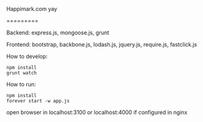 Happimark.com yay

=========

Backend:
express.js, mongoose.js, grunt

Frontend:
bootstrap, backbone.js, lodash.js, jquery.js, require.js, fastclick.js



How to develop:
```
npm install
grunt watch
```

How to run:
```
npm install
forever start -w app.js
```

open browser in localhost:3100 or localhost:4000 if configured in nginx